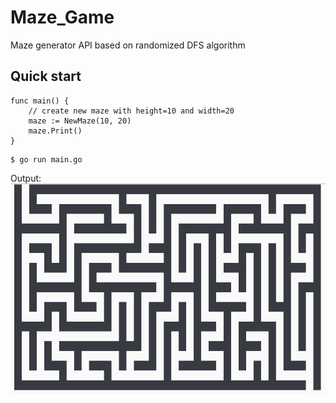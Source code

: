 # Maze_Game 
Maze generator API based on randomized DFS algorithm

## Quick start
```Golang
func main() {
    // create new maze with height=10 and width=20
    maze := NewMaze(10, 20)
    maze.Print()
}
```
``` Console
$ go run main.go
``` 
Output:
![alt text](https://github.com/2asm/maze_game/blob/master/maze_game_output.png)
